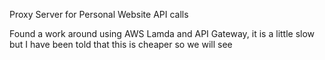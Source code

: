 Proxy Server for Personal Website API calls

Found a work around using AWS Lamda and API Gateway, it is a little slow but I have been told that this is cheaper so we will see
